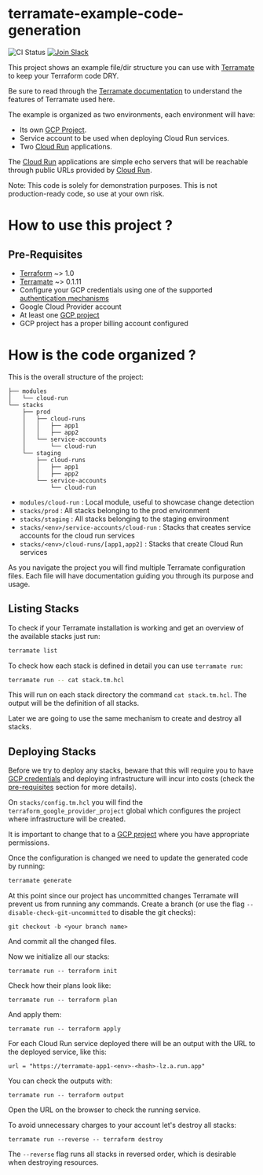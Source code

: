 # terramate-example-code-generation

![CI Status](https://github.com/mineiros-io/terramate-example-code-generation/actions/workflows/ci.yml/badge.svg)
[![Join Slack](https://img.shields.io/badge/slack-@mineiros--community-f32752.svg?logo=slack)](https://mineiros.io/slack)

This project shows an example file/dir structure you can use with
[Terramate](https://github.com/mineiros-io/terramate) to keep your Terraform
code DRY.

Be sure to read through the [Terramate documentation](https://github.com/mineiros-io/terramate)
to understand the features of Terramate used here.

The example is organized as two environments, each environment will have:

- Its own [GCP Project](https://cloud.google.com/storage/docs/projects).
- Service account to be used when deploying Cloud Run services.
- Two [Cloud Run](https://cloud.google.com/run) applications.

The [Cloud Run](https://cloud.google.com/run) applications are simple
echo servers that will be reachable through public URLs provided by
[Cloud Run](https://cloud.google.com/run).

Note: This code is solely for demonstration purposes.
This is not production-ready code, so use at your own risk.

# How to use this project ?

## Pre-Requisites

- [Terraform](https://www.terraform.io/) ~> 1.0
- [Terramate](https://github.com/mineiros-io/terramate) ~> 0.1.11
- Configure your GCP credentials using one of the supported [authentication mechanisms](https://registry.terraform.io/providers/hashicorp/google/latest/docs/guides/provider_reference#authentication)
- Google Cloud Provider account
- At least one [GCP project](https://cloud.google.com/storage/docs/projects)
- GCP project has a proper billing account configured

# How is the code organized ?

This is the overall structure of the project:

```
├── modules
│   └── cloud-run
└── stacks
    ├── prod
    │   ├── cloud-runs
    │   │   ├── app1
    │   │   ├── app2
    │   └── service-accounts
    │       └── cloud-run
    └── staging
        ├── cloud-runs
        │   ├── app1
        │   ├── app2
        └── service-accounts
            └── cloud-run
```

- `modules/cloud-run` : Local module, useful to showcase change detection
- `stacks/prod` : All stacks belonging to the prod environment
- `stacks/staging` : All stacks belonging to the staging environment
- `stacks/<env>/service-accounts/cloud-run` : Stacks that creates service accounts for the cloud run services
- `stacks/<env>/cloud-runs/[app1,app2]` : Stacks that create Cloud Run services

As you navigate the project you will find multiple Terramate configuration files.
Each file will have documentation guiding you through its purpose and usage.

## Listing Stacks

To check if your Terramate installation is working and get an overview of the
available stacks just run:

```sh
terramate list
```

To check how each stack is defined in detail you can use `terramate run`:

```sh
terramate run -- cat stack.tm.hcl
```

This will run on each stack directory the command `cat stack.tm.hcl`.
The output will be the definition of all stacks.

Later we are going to use the same mechanism to create and destroy all stacks.

## Deploying Stacks

Before we try to deploy any stacks, beware that this will require you
to have [GCP credentials](https://cloud.google.com/docs/authentication/getting-started)
and deploying infrastructure will incur into costs (check the
[pre-requisites](#pre-requisites) section for more details).

On `stacks/config.tm.hcl` you will find the `terraform_google_provider_project`
global which configures the project where infrastructure will be created.

It is important to change that to a [GCP project](https://cloud.google.com/storage/docs/projects)
where you have appropriate permissions.

Once the configuration is changed we need to update the generated code by running:

```sh
terramate generate
```

At this point since our project has uncommitted changes Terramate will prevent us
from running any commands. Create a branch (or use the flag `--disable-check-git-uncommitted`
to disable the git checks):

```
git checkout -b <your branch name>
```

And commit all the changed files.

Now we initialize all our stacks:

```
terramate run -- terraform init
```

Check how their plans look like:

```
terramate run -- terraform plan
```

And apply them:

```
terramate run -- terraform apply
```

For each Cloud Run service deployed there will be an output with the URL to
the deployed service, like this:

```
url = "https://terramate-app1-<env>-<hash>-lz.a.run.app"
```

You can check the outputs with:

```
terramate run -- terraform output
```

Open the URL on the browser to check the running service.

To avoid unnecessary charges to your account let's destroy all stacks:

```
terramate run --reverse -- terraform destroy
```

The `--reverse` flag runs all stacks in reversed order, which is desirable
when destroying resources.
